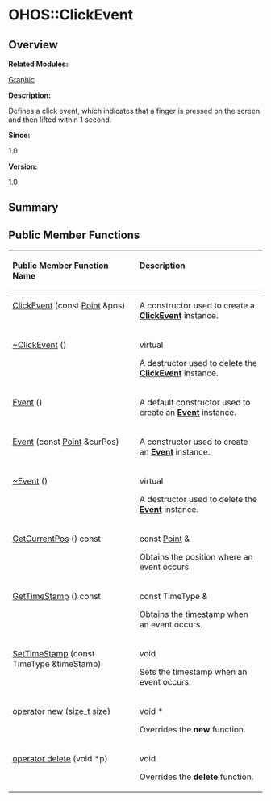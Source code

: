 # OHOS::ClickEvent<a name="EN-US_TOPIC_0000001055039546"></a>

## **Overview**<a name="section209185582093535"></a>

**Related Modules:**

[Graphic](graphic.md)

**Description:**

Defines a click event, which indicates that a finger is pressed on the screen and then lifted within 1 second. 

**Since:**

1.0

**Version:**

1.0

## **Summary**<a name="section2028268663093535"></a>

## Public Member Functions<a name="pub-methods"></a>

<a name="table967760315093535"></a>
<table><thead align="left"><tr id="row1852691230093535"><th class="cellrowborder" valign="top" width="50%" id="mcps1.1.3.1.1"><p id="p2002058091093535"><a name="p2002058091093535"></a><a name="p2002058091093535"></a>Public Member Function Name</p>
</th>
<th class="cellrowborder" valign="top" width="50%" id="mcps1.1.3.1.2"><p id="p584505750093535"><a name="p584505750093535"></a><a name="p584505750093535"></a>Description</p>
</th>
</tr>
</thead>
<tbody><tr id="row1547848705093535"><td class="cellrowborder" valign="top" width="50%" headers="mcps1.1.3.1.1 "><p id="p1970339258093535"><a name="p1970339258093535"></a><a name="p1970339258093535"></a><a href="graphic.md#gaeb51d39715cc72b383ba6059bd0d1053">ClickEvent</a> (const <a href="ohos-point.md">Point</a> &amp;pos)</p>
</td>
<td class="cellrowborder" valign="top" width="50%" headers="mcps1.1.3.1.2 "><p id="p400383980093535"><a name="p400383980093535"></a><a name="p400383980093535"></a> </p>
<p id="p834647793093535"><a name="p834647793093535"></a><a name="p834647793093535"></a>A constructor used to create a <strong id="b1274758574093535"><a name="b1274758574093535"></a><a name="b1274758574093535"></a><a href="ohos-clickevent.md">ClickEvent</a></strong> instance. </p>
</td>
</tr>
<tr id="row2091962811093535"><td class="cellrowborder" valign="top" width="50%" headers="mcps1.1.3.1.1 "><p id="p286965403093535"><a name="p286965403093535"></a><a name="p286965403093535"></a><a href="graphic.md#ga75b3bef18631b1640c31dd1191f35ef7">~ClickEvent</a> ()</p>
</td>
<td class="cellrowborder" valign="top" width="50%" headers="mcps1.1.3.1.2 "><p id="p489917982093535"><a name="p489917982093535"></a><a name="p489917982093535"></a>virtual </p>
<p id="p246776431093535"><a name="p246776431093535"></a><a name="p246776431093535"></a>A destructor used to delete the <strong id="b557290045093535"><a name="b557290045093535"></a><a name="b557290045093535"></a><a href="ohos-clickevent.md">ClickEvent</a></strong> instance. </p>
</td>
</tr>
<tr id="row1549723034093535"><td class="cellrowborder" valign="top" width="50%" headers="mcps1.1.3.1.1 "><p id="p1557159117093535"><a name="p1557159117093535"></a><a name="p1557159117093535"></a><a href="graphic.md#ga89cd09ced5537a3479b7901ba8abc6da">Event</a> ()</p>
</td>
<td class="cellrowborder" valign="top" width="50%" headers="mcps1.1.3.1.2 "><p id="p1518133722093535"><a name="p1518133722093535"></a><a name="p1518133722093535"></a> </p>
<p id="p142255690093535"><a name="p142255690093535"></a><a name="p142255690093535"></a>A default constructor used to create an <strong id="b949311993093535"><a name="b949311993093535"></a><a name="b949311993093535"></a><a href="ohos-event.md">Event</a></strong> instance. </p>
</td>
</tr>
<tr id="row1199639784093535"><td class="cellrowborder" valign="top" width="50%" headers="mcps1.1.3.1.1 "><p id="p927754665093535"><a name="p927754665093535"></a><a name="p927754665093535"></a><a href="graphic.md#ga57a9f07c8203c6a60f3b25c4edb526a0">Event</a> (const <a href="ohos-point.md">Point</a> &amp;curPos)</p>
</td>
<td class="cellrowborder" valign="top" width="50%" headers="mcps1.1.3.1.2 "><p id="p2036842937093535"><a name="p2036842937093535"></a><a name="p2036842937093535"></a> </p>
<p id="p980749672093535"><a name="p980749672093535"></a><a name="p980749672093535"></a>A constructor used to create an <strong id="b583957786093535"><a name="b583957786093535"></a><a name="b583957786093535"></a><a href="ohos-event.md">Event</a></strong> instance. </p>
</td>
</tr>
<tr id="row102988873093535"><td class="cellrowborder" valign="top" width="50%" headers="mcps1.1.3.1.1 "><p id="p1988029500093535"><a name="p1988029500093535"></a><a name="p1988029500093535"></a><a href="graphic.md#gabafa07a6393f4757f402bf9437561fa4">~Event</a> ()</p>
</td>
<td class="cellrowborder" valign="top" width="50%" headers="mcps1.1.3.1.2 "><p id="p87613247093535"><a name="p87613247093535"></a><a name="p87613247093535"></a>virtual </p>
<p id="p41740171093535"><a name="p41740171093535"></a><a name="p41740171093535"></a>A destructor used to delete the <strong id="b1542200166093535"><a name="b1542200166093535"></a><a name="b1542200166093535"></a><a href="ohos-event.md">Event</a></strong> instance. </p>
</td>
</tr>
<tr id="row1425587997093535"><td class="cellrowborder" valign="top" width="50%" headers="mcps1.1.3.1.1 "><p id="p504068851093535"><a name="p504068851093535"></a><a name="p504068851093535"></a><a href="graphic.md#gaea811c661ad416d7f70912ad6fcce269">GetCurrentPos</a> () const</p>
</td>
<td class="cellrowborder" valign="top" width="50%" headers="mcps1.1.3.1.2 "><p id="p1795795034093535"><a name="p1795795034093535"></a><a name="p1795795034093535"></a>const <a href="ohos-point.md">Point</a> &amp; </p>
<p id="p1935628502093535"><a name="p1935628502093535"></a><a name="p1935628502093535"></a>Obtains the position where an event occurs. </p>
</td>
</tr>
<tr id="row413164189093535"><td class="cellrowborder" valign="top" width="50%" headers="mcps1.1.3.1.1 "><p id="p1230426372093535"><a name="p1230426372093535"></a><a name="p1230426372093535"></a><a href="graphic.md#ga7d56c2a99ab2c98eec9ebc03f67b7777">GetTimeStamp</a> () const</p>
</td>
<td class="cellrowborder" valign="top" width="50%" headers="mcps1.1.3.1.2 "><p id="p1475936952093535"><a name="p1475936952093535"></a><a name="p1475936952093535"></a>const TimeType &amp; </p>
<p id="p1373430970093535"><a name="p1373430970093535"></a><a name="p1373430970093535"></a>Obtains the timestamp when an event occurs. </p>
</td>
</tr>
<tr id="row1372480794093535"><td class="cellrowborder" valign="top" width="50%" headers="mcps1.1.3.1.1 "><p id="p1460073066093535"><a name="p1460073066093535"></a><a name="p1460073066093535"></a><a href="graphic.md#gabee47ba229e81c44f648cf5b3203010f">SetTimeStamp</a> (const TimeType &amp;timeStamp)</p>
</td>
<td class="cellrowborder" valign="top" width="50%" headers="mcps1.1.3.1.2 "><p id="p1895502216093535"><a name="p1895502216093535"></a><a name="p1895502216093535"></a>void </p>
<p id="p2116504860093535"><a name="p2116504860093535"></a><a name="p2116504860093535"></a>Sets the timestamp when an event occurs. </p>
</td>
</tr>
<tr id="row564390039093535"><td class="cellrowborder" valign="top" width="50%" headers="mcps1.1.3.1.1 "><p id="p1791545181093535"><a name="p1791545181093535"></a><a name="p1791545181093535"></a><a href="graphic.md#ga4854963aa969ee20a6cd174a70f5cd23">operator new</a> (size_t size)</p>
</td>
<td class="cellrowborder" valign="top" width="50%" headers="mcps1.1.3.1.2 "><p id="p635604955093535"><a name="p635604955093535"></a><a name="p635604955093535"></a>void * </p>
<p id="p983718745093535"><a name="p983718745093535"></a><a name="p983718745093535"></a>Overrides the <strong id="b974095152093535"><a name="b974095152093535"></a><a name="b974095152093535"></a>new</strong> function. </p>
</td>
</tr>
<tr id="row1126825282093535"><td class="cellrowborder" valign="top" width="50%" headers="mcps1.1.3.1.1 "><p id="p273850518093535"><a name="p273850518093535"></a><a name="p273850518093535"></a><a href="graphic.md#gadf1997a0f56ac2b220e7f0f8e8e0a6ef">operator delete</a> (void *p)</p>
</td>
<td class="cellrowborder" valign="top" width="50%" headers="mcps1.1.3.1.2 "><p id="p382525125093535"><a name="p382525125093535"></a><a name="p382525125093535"></a>void </p>
<p id="p1103392101093535"><a name="p1103392101093535"></a><a name="p1103392101093535"></a>Overrides the <strong id="b1933508063093535"><a name="b1933508063093535"></a><a name="b1933508063093535"></a>delete</strong> function. </p>
</td>
</tr>
</tbody>
</table>

